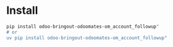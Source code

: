 # Install

```bash
pip install odoo-bringout-odoomates-om_account_followup"
# or
uv pip install odoo-bringout-odoomates-om_account_followup"
```
